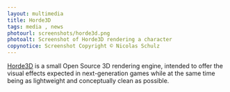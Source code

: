 ```yaml
---
layout: multimedia
title: Horde3D
tags: media , news
photourl: screenshots/horde3d.png
photoalt: Screenshot of Horde3D rendering a character
copynotice: Screenshot Copyright © Nicolas Schulz
---
```


[Horde3D](http://www.horde3d.org/) is a small Open Source 3D
rendering engine, intended to offer the visual effects expected in
next-generation games while at the same time being as lightweight and
conceptually clean as possible.

